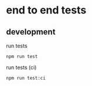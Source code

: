 # end to end tests

## development

run tests

```
npm run test
```

run tests (ci)

```
npm run test:ci
```

